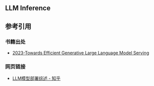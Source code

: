 ## LLM Inference


## 参考引用

### 书籍出处

- [2023-Towards Efficient Generative Large Language Model Serving](../../../../asset/LLM/paper/2023-Towards%20Efficient%20Generative%20Large%20Language%20Model%20Serving.pdf)

### 网页链接

- [LLM模型部署综述 - 知乎](https://zhuanlan.zhihu.com/p/688282337)
